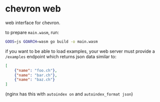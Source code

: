 chevron web
===========
web interface for chevron.

to prepare `main.wasm`, run:
```bash
GOOS=js GOARCH=wasm go build -o main.wasm
```

if you want to be able to load examples, your web server must provide a `/examples` endpoint which returns json data similar to:
```json
[
	{"name": "foo.ch"},
	{"name": "bar.ch"},
	{"name": "baz.ch"}
]
```
(nginx has this with `autoindex on` and `autoindex_format json`)
